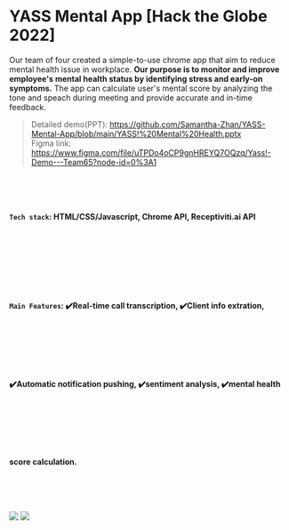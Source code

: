 # YASS Mental App [Hack the Globe 2022]
Our team of four created a simple-to-use chrome app that aim to reduce mental health issue in workplace. <strong>Our purpose is to monitor and improve employee's mental health status by identifying stress and early-on symptoms.</strong> The app can calculate user's mental score by analyzing the tone and speach during meeting and provide accurate and in-time feedback.

> Detailed demo(PPT): https://github.com/Samantha-Zhan/YASS-Mental-App/blob/main/YASS!%20Mental%20Health.pptx<br>
> Figma link: https://www.figma.com/file/uTPDo4oCP9gnHREYQ7OQzq/Yass!-Demo---Team65?node-id=0%3A1

#### <text style="line-height: 10em;">`Tech stack`: HTML/CSS/Javascript, Chrome API, Receptiviti.ai API
#### <text style="line-height: 10em;">`Main Features`: ✔️Real-time call transcription, ✔️Client info extration, ✔️Automatic notification pushing, ✔️sentiment analysis, ✔️mental health score calculation.

<image src="https://github.com/Samantha-Zhan/YASS-Mental-App/blob/ca94eb39efd19083ea13482fe8b0c01950b50d45/screenshot/ss1.JPG">
<image src="https://github.com/Samantha-Zhan/YASS-Mental-App/blob/ca94eb39efd19083ea13482fe8b0c01950b50d45/screenshot/ss2.JPG">

